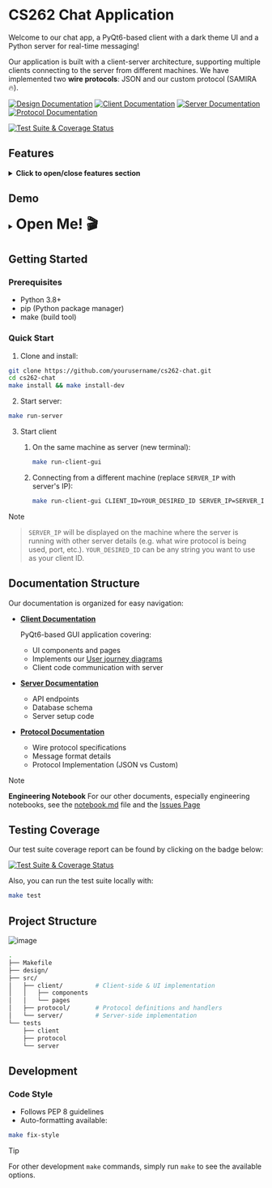 # CS262 Chat Application

Welcome to our chat app, a PyQt6-based client with a dark theme UI and a Python server for real-time messaging!

Our application is built with a client-server architecture, supporting multiple clients connecting to the server from different machines. We have implemented two **wire protocols**: JSON and our custom protocol (SAMIRA🔥).

[![Design Documentation](https://img.shields.io/badge/Design-Documentation-blue)](/design/DESIGN_DOC.md) [![Client Documentation](https://img.shields.io/badge/Client-Documentation-blue)](src/client/README.md) [![Server Documentation](https://img.shields.io/badge/Server-Documentation-blue)](src/server/README.md) [![Protocol Documentation](https://img.shields.io/badge/Protocol-Documentation-blue)](src/protocol/README.md)

[![Test Suite & Coverage Status](https://github.com/mirabor/cs262-chat/actions/workflows/test.yml/badge.svg)](https://github.com/mirabor/cs262-chat/actions/workflows/test.yml)

## Features
<details>
  <summary><strong>Click to open/close features section </strong></summary>

Our application implements the below functional requirements:

✅ **Account Management**

- Create account with unique username, nickname, and password
- Log in with existing account
- Delete account
- List/search accounts with wildcard support

✅ **Messaging**

- Real-time message delivery
- Offline message storage
- Configurable unread message to be delivered at any time
- Message status tracking (number of unread messages)
- Individual and bulk message deletion

✅ **Multi-Machine Support**

- Tested server-client communication on different machines
- Server accessible from any client on the network
- Tested with two **wire protocols**: JSON and our custom protocol (SAMIRA🔥)

For more details on features, high-level design, and implementation, see our [High-Level Design & Implementation Plan](/design/DESIGN_DOC.md).

</details>

## Demo
<!-- TODO: [View Demo GIFs showing multi-machine usage](#demo-gifs) -->
<details>
  <summary><strong><span style="font-size: 2em;"> Open Me! 🎬 </span></strong></summary>
   
https://github.com/user-attachments/assets/23159f82-a360-44ae-9f69-68630fd223f8

https://github.com/user-attachments/assets/79279374-0d96-4468-a49f-0a8b925eca22

https://github.com/user-attachments/assets/90902194-2182-40e5-b5b0-f3dc60822fd2

https://github.com/user-attachments/assets/4c007c8a-32b3-4ade-a0ac-e5670e87555d

https://github.com/user-attachments/assets/b0ac3eb2-e144-4800-b412-a0a5f059d8a0

https://github.com/user-attachments/assets/cce96add-d02c-4c67-b1b2-f980f0db6108

</details>

## Getting Started

### Prerequisites

- Python 3.8+
- pip (Python package manager)
- make (build tool)

### Quick Start

1. Clone and install:

```bash
git clone https://github.com/yourusername/cs262-chat.git
cd cs262-chat
make install && make install-dev
```

2. Start server:

```bash
make run-server
```

3. Start client

   1. On the same machine as server (new terminal):

      ```bash
      make run-client-gui
      ```

   2. Connecting from a different machine (replace `SERVER_IP` with server's IP):

      ```bash
      make run-client-gui CLIENT_ID=YOUR_DESIRED_ID SERVER_IP=SERVER_IP
      ```

> [!NOTE]
> > `SERVER_IP` will be displayed on the machine where the server is running with other server details (e.g. what wire protocol is being used, port, etc.).
> `YOUR_DESIRED_ID` can be any string you want to use as your client ID.

## Documentation Structure

Our documentation is organized for easy navigation:

- **[Client Documentation](src/client/README.md)**

  PyQt6-based GUI application covering:

  - UI components and pages
  - Implements our [User journey diagrams](/design/user_journey_ui.drawio.png)
  - Client code communication with server

- **[Server Documentation](src/server/README.md)**

  - API endpoints
  - Database schema
  - Server setup code

- **[Protocol Documentation](src/protocol/README.md)**
  - Wire protocol specifications
  - Message format details
  - Protocol Implementation (JSON vs Custom)

> [!NOTE]
> **Engineering Notebook**
> For our other documents, especially engineering notebooks, see the [notebook.md](./design/notebook.md) file and the [Issues Page](https://github.com/mirabor/cs262-chat/issues?q=is%3Aissue%20state%3Aclosed)

## Testing Coverage

Our test suite coverage report can be found by clicking on the badge below:

[![Test Suite & Coverage Status](https://github.com/mirabor/cs262-chat/actions/workflows/test.yml/badge.svg)](https://github.com/mirabor/cs262-chat/actions/workflows/test.yml)

Also, you can run the test suite locally with:

```bash
make test
```

## Project Structure

![image](https://github.com/user-attachments/assets/428fda87-5ae3-4445-89f9-a48ab46efcd8)

```bash
.
├── Makefile
├── design/
├── src/
│   ├── client/         # Client-side & UI implementation
│   │   ├── components
│   │   └── pages
│   ├── protocol/       # Protocol definitions and handlers
│   └── server/         # Server-side implementation
└── tests
    ├── client
    ├── protocol
    └── server
```

## Development

### Code Style

- Follows PEP 8 guidelines
- Auto-formatting available:

```bash
make fix-style
```

> [!TIP]
> For other development `make` commands, simply run `make` to see the available options.
